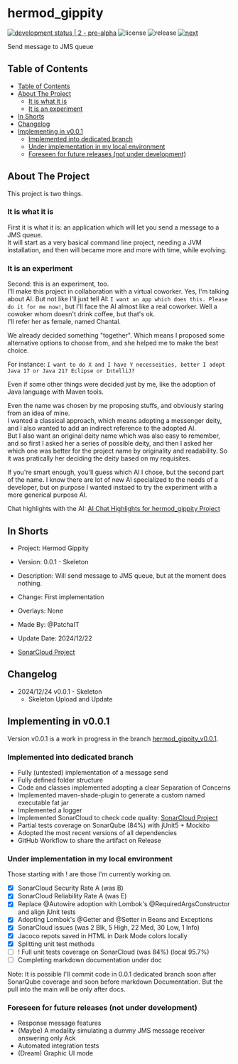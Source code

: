 <!-- omit from toc -->
# hermod_gippity

[![development status | 2 - pre-alpha](https://img.shields.io/badge/development_status-2_--_pre--alpha-cyan)](https://pypi.org/classifiers/)
![license](https://img.shields.io/badge/license-MIT-green)
![release](https://img.shields.io/github/v/release/PatchaIT/hermod_gippity)
[![next](https://img.shields.io/badge/next-v0.0.1-yellow)](https://github.com/PatchaIT/hermod_gippity/tree/hermod_gippity_v0.0.1)

Send message to JMS queue

## Table of Contents

* [Table of Contents](#table-of-contents)
* [About The Project](#about-the-project)
  * [It is what it is](#it-is-what-it-is)
  * [It is an experiment](#it-is-an-experiment)
* [In Shorts](#in-shorts)
* [Changelog](#changelog)
* [Implementing in v0.0.1](#implementing-in-v001)
  * [Implemented into dedicated branch](#implemented-into-dedicated-branch)
  * [Under implementation in my local environment](#under-implementation-in-my-local-environment)
  * [Foreseen for future releases (not under development)](#foreseen-for-future-releases-not-under-development)

## About The Project

This project is two things.

### It is what it is

First it is what it is: an application which will let you send a message
    to a JMS queue.  
  It will start as a very basical command line project, needing a JVM
    installation, and then will became more and more with time, while evolving.

### It is an experiment

Second: this is an experiment, too.  
  I'll make this project in collaboration with a virtual coworker.
  Yes, I'm talking about AI.
  But not like I'll just tell AI: `I want an app which does this. Please
    do it for me now!`, but I'll face the AI almost like a real coworker.
  Well a cowoker whom doesn't drink coffee, but that's ok.  
  I'll refer her as female, named Chantal.

We already decided something "together". Which means I proposed some
  alternative options to choose from, and she helped me to make the
  best choice.

For instance: `I want to do X and I have Y necesseities, better I adopt
  Java 17 or Java 21? Eclipse or IntelliJ?`

Even if some other things were decided just by me, like the adoption of Java
  language with Maven tools.

Even the name was chosen by me proposing stuffs, and obviously staring
  from an idea of mine.  
I wanted a classical approach, which means adopting a messenger deity, and
  I also wanted to add an indirect reference to the adopted AI.  
But I also want an original deity name which was also easy to remember, and
  so first I asked her a series of possible deity, and then I asked her which
  one was better for the project name by originality and readability.
So it was pratically her deciding the deity based on my requisites.

If you're smart enough, you'll guess which AI I chose, but the second part
  of the name.
I know there are lot of new AI specialized to the needs of a developer, but
  on purpose I wanted instaed to try the experiment with a more generical
  purpose AI.

Chat highlights with the AI:
  [AI Chat Highlights for hermod_gippity Project](docs/ai-chat-highlights.md)

## In Shorts

* Project: Hermod Gippity
* Version: 0.0.1 - Skeleton
* Description: Will send message to JMS queue, but at the moment does nothing.
* Change: First implementation
* Overlays: None
* Made By: @PatchaIT
* Update Date: 2024/12/22

* [SonarCloud Project](https://sonarcloud.io/summary/overall?id=PatchaIT_hermod_gippity&branch=main)

## Changelog

* 2024/12/24 v0.0.1 - Skeleton
  * Skeleton Upload and Update

## Implementing in v0.0.1

Version v0.0.1 is a work in progress in the branch
  [hermod_gippity_v0.0.1](https://github.com/PatchaIT/hermod_gippity/tree/hermod_gippity_v0.0.1).

### Implemented into dedicated branch

* Fully (untested) implementation of a message send
* Fully defined folder structure
* Code and classes implemented adopting a clear Separation of Concerns
* Implemented maven-shade-plugin to generate a custom named executable fat jar
* Implemented a logger
* Implemented SonarCloud to check code quality:
  [SonarCloud Project](https://sonarcloud.io/summary/overall?id=PatchaIT_hermod_gippity)
* Partial tests coverage on SonarQube (84%) with jUnit5 + Mockito
* Adopted the most recent versions of all dependencies
* GitHub Workflow to share the artifact on Release

### Under implementation in my local environment

Those starting with ! are those I'm currently working on.

* [x] SonarCloud Security Rate A (was B)
* [x] SonarCloud Reliability Rate A (was E)
* [x] Replace @Autowire adoption with Lombok's @RequiredArgsConstructor
        and align jUnit tests
* [x] Adopting Lombok's @Getter and @Setter in Beans and Exceptions
* [x] SonarCloud issues (was 2 Blk, 5 High, 22 Med, 30 Low, 1 Info)
* [x] Jacoco repots saved in HTML in Dark Mode colors locally
* [x] Splitting unit test methods
* [ ] ! Full unit tests coverage on SonarCloud (was 84%) (local 95.7%)
* [ ] Completing markdown documentation under doc

Note: It is possible I'll commit code in 0.0.1 dedicated branch soon after
  SonarQube coverage and soon before markdown Documentation.
But the pull into the main will be only after docs.

### Foreseen for future releases (not under development)

* Response message features
* (Maybe) A modality simulating a dummy JMS message receiver answering only Ack
* Automated integration tests
* (Dream) Graphic UI mode
